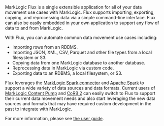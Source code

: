 MarkLogic Flux is a single extensible application for all of your data movement use cases with MarkLogic.
Flux supports importing, exporting, copying, and reprocessing data via a simple command-line interface.
Flux can also be easily embedded in your own application to support any flow of data to and from MarkLogic.

With Flux, you can automate common data movement use cases including:

- Importing rows from an RDBMS.
- Importing JSON, XML, CSV, Parquet and other file types from a local filesystem or S3.
- Copying data from one MarkLogic database to another database.
- Reprocessing data in MarkLogic via custom code.
- Exporting data to an RDBMS, a local filesystem, or S3.

Flux leverages the [MarkLogic Spark connector](https://github.com/marklogic/marklogic-spark-connector) and
[Apache Spark](https://spark.apache.org/) to support a wide variety of data sources and data formats. Current users of 
[MarkLogic Content Pump](https://developer.marklogic.com/products/mlcp/) and
[CoRB 2](https://developer.marklogic.com/code/corb/) can easily switch to Flux to support their current data movement needs and also start leveraging
the new data sources and formats that may have required custom development in the past to integrate with 
MarkLogic.

For more information, please see [the user guide](https://marklogic.github.io/flux/).
